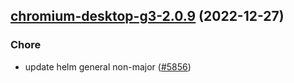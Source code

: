 

## [chromium-desktop-g3-2.0.9](https://github.com/truecharts/charts/compare/chromium-desktop-g3-2.0.8...chromium-desktop-g3-2.0.9) (2022-12-27)

### Chore

- update helm general non-major ([#5856](https://github.com/truecharts/charts/issues/5856))
  
  